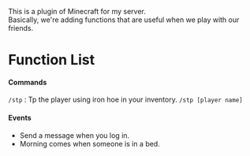 This is a plugin of Minecraft for my server. <Br>
Basically, we're adding functions that are useful when we play with our friends.

# Function List
#### Commands
`/stp` : Tp the player using iron hoe in your inventory.
``/stp [player name]``

#### Events
 - Send a message when you log in.
 - Morning comes when someone is in a bed.
